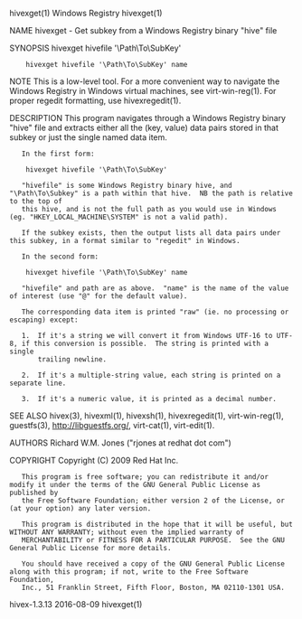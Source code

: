 hivexget(1)                                                      Windows Registry                                                      hivexget(1)

NAME
       hivexget - Get subkey from a Windows Registry binary "hive" file

SYNOPSIS
        hivexget hivefile '\Path\To\SubKey'

        hivexget hivefile '\Path\To\SubKey' name

NOTE
       This is a low-level tool.  For a more convenient way to navigate the Windows Registry in Windows virtual machines, see virt-win-reg(1).
       For proper regedit formatting, use hivexregedit(1).

DESCRIPTION
       This program navigates through a Windows Registry binary "hive" file and extracts either all the (key, value) data pairs stored in that
       subkey or just the single named data item.

       In the first form:

        hivexget hivefile '\Path\To\SubKey'

       "hivefile" is some Windows Registry binary hive, and "\Path\To\Subkey" is a path within that hive.  NB the path is relative to the top of
       this hive, and is not the full path as you would use in Windows (eg. "HKEY_LOCAL_MACHINE\SYSTEM" is not a valid path).

       If the subkey exists, then the output lists all data pairs under this subkey, in a format similar to "regedit" in Windows.

       In the second form:

        hivexget hivefile '\Path\To\SubKey' name

       "hivefile" and path are as above.  "name" is the name of the value of interest (use "@" for the default value).

       The corresponding data item is printed "raw" (ie. no processing or escaping) except:

       1.  If it's a string we will convert it from Windows UTF-16 to UTF-8, if this conversion is possible.  The string is printed with a single
           trailing newline.

       2.  If it's a multiple-string value, each string is printed on a separate line.

       3.  If it's a numeric value, it is printed as a decimal number.

SEE ALSO
       hivex(3), hivexml(1), hivexsh(1), hivexregedit(1), virt-win-reg(1), guestfs(3), <http://libguestfs.org/>, virt-cat(1), virt-edit(1).

AUTHORS
       Richard W.M. Jones ("rjones at redhat dot com")

COPYRIGHT
       Copyright (C) 2009 Red Hat Inc.

       This program is free software; you can redistribute it and/or modify it under the terms of the GNU General Public License as published by
       the Free Software Foundation; either version 2 of the License, or (at your option) any later version.

       This program is distributed in the hope that it will be useful, but WITHOUT ANY WARRANTY; without even the implied warranty of
       MERCHANTABILITY or FITNESS FOR A PARTICULAR PURPOSE.  See the GNU General Public License for more details.

       You should have received a copy of the GNU General Public License along with this program; if not, write to the Free Software Foundation,
       Inc., 51 Franklin Street, Fifth Floor, Boston, MA 02110-1301 USA.

hivex-1.3.13                                                        2016-08-09                                                         hivexget(1)

